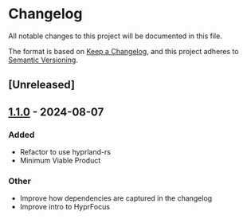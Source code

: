 # Changelog
All notable changes to this project will be documented in this file.

The format is based on [Keep a Changelog](https://keepachangelog.com/en/1.0.0/),
and this project adheres to [Semantic Versioning](https://semver.org/spec/v2.0.0.html).

## [Unreleased]

## [1.1.0](https://github.com/liamwh/HyprFocus/compare/v1.0.0...v1.1.0) - 2024-08-07

### Added
- Refactor to use hyprland-rs
- Minimum Viable Product

### Other
- Improve how dependencies are captured in the changelog
- Improve intro to HyprFocus
